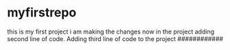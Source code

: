 # myfirstrepo
this is my first project
i am making the changes now in the project 
adding second line of code.
Adding third line of code to the project ############
